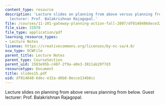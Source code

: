 ```yaml
---
content_type: resource
description: 'Lecture slides on planning from above versus planning from below. Guest
  lecturer: Prof. Balakrishnan Rajagopal.'
file: /courses/11-201-gateway-planning-action-fall-2007/df0148486dece32ad6b80ecce134b8cc_slides15.pdf
file_size: 31970
file_type: application/pdf
learning_resource_types:
- Lecture Notes
license: https://creativecommons.org/licenses/by-nc-sa/4.0/
ocw_type: OCWFile
parent_title: Lecture Notes
parent_type: CourseSection
parent_uid: 1583e95b-c487-2f9a-a0e3-3811ab29f7d3
resourcetype: Document
title: slides15.pdf
uid: df014848-6dec-e32a-d6b8-0ecce134b8cc
---
```

Lecture slides on planning from above versus planning from below. Guest lecturer: Prof. Balakrishnan Rajagopal.